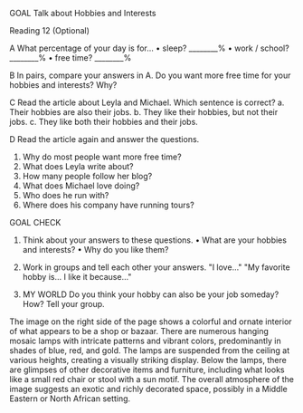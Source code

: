 GOAL Talk about Hobbies and Interests

Reading 12 (Optional)

A What percentage of your day is for...
• sleep? ________%
• work / school? ________%
• free time? ________%

B In pairs, compare your answers in A. Do you want more free time for your hobbies and interests? Why?

C Read the article about Leyla and Michael. Which sentence is correct?
a. Their hobbies are also their jobs.
b. They like their hobbies, but not their jobs.
c. They like both their hobbies and their jobs.

D Read the article again and answer the questions.
1. Why do most people want more free time?
2. What does Leyla write about?
3. How many people follow her blog?
4. What does Michael love doing?
5. Who does he run with?
6. Where does his company have running tours?

GOAL CHECK
1. Think about your answers to these questions.
• What are your hobbies and interests?
• Why do you like them?

2. Work in groups and tell each other your answers.
"I love..."
"My favorite hobby is... I like it because..."

3. MY WORLD Do you think your hobby can also be your job someday? How? Tell your group.

The image on the right side of the page shows a colorful and ornate interior of what appears to be a shop or bazaar. There are numerous hanging mosaic lamps with intricate patterns and vibrant colors, predominantly in shades of blue, red, and gold. The lamps are suspended from the ceiling at various heights, creating a visually striking display. Below the lamps, there are glimpses of other decorative items and furniture, including what looks like a small red chair or stool with a sun motif. The overall atmosphere of the image suggests an exotic and richly decorated space, possibly in a Middle Eastern or North African setting.